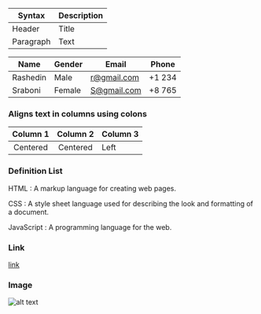 | Syntax | Description |
| ----------- | ----------- |
| Header | Title |
| Paragraph | Text |



| Name | Gender | Email | Phone |
|----- | ------ | ----- | ----- |
| Rashedin | Male | r@gmail.com | +1 234 |
| Sraboni | Female | S@gmail.com | +8 765 |


### Aligns text in columns using colons

| Column 1 | Column 2 | Column 3 |
|:-------:|:-------:|--------|
| Centered | Centered | Left |


### Definition List 
HTML
: A markup language for creating web pages.

CSS
: A style sheet language used for describing the look and formatting of a document.

JavaScript
: A programming language for the web.

### Link
[link](https://rashedin.dev)

### Image
![alt text](img.png)
